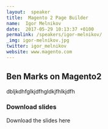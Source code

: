 ```yaml
---
layout:  speaker
title:  Magento 2 Page Builder
name:  Igor Melnikov
date:  2017-05-29 10:13:37 +0100
permalink: /speakers/igor-melnikov/
_img: igor-melnikov.jpg
twitter: igor_melnikov
website: www.magento.com
---
```


## Ben Marks on Magento2

dbljkdhfglkjdfhgldkjfhlkjdfh

### Download slides

Download the slides here
